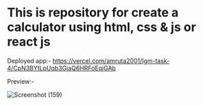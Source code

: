 # This is repository for create a calculator using html, css & js or react js

Deployed app:- https://vercel.com/amruta2001/lgm-task-4/CpN3BYtLpUqb3GjaQ6HRFoEqjGAb

Preview:-

![Screenshot (159)](https://user-images.githubusercontent.com/85406468/154643935-25881cbf-0fe5-4c45-9a26-a5640e2988fc.png)
